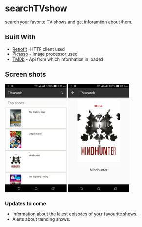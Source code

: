# searchTVshow
search your favorite TV shows and get inforamtion about them.


## Built With

* [Retrofit](http://square.github.io/retrofit/) -HTTP client used
* [Picasso](https://maven.apache.org/) - Image processor used
* [TMDb](https://www.themoviedb.org/) - Api from which information in loaded


## Screen shots

<img src="https://github.com/jaztriumph/searchTVshow/blob/master/screenshots/pic1.png" width="40%" height="40%" />          <img src="https://github.com/jaztriumph/searchTVshow/blob/master/screenshots/pic2.png" width="40%" height="40%" />


### Updates to come

* Information about the latest episodes of your favourite shows.
* Alerts about trending shows.
